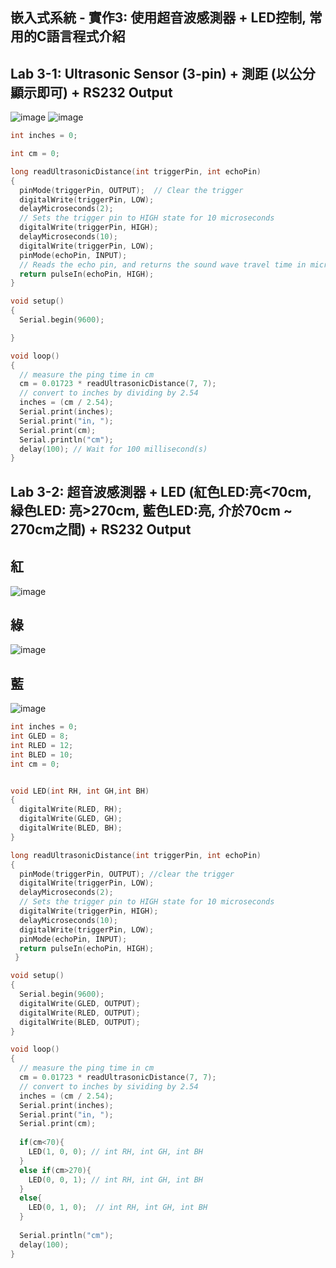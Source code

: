 ## 嵌入式系統 - 實作3: 使用超音波感測器 + LED控制, 常用的C語言程式介紹
## Lab 3-1: Ultrasonic Sensor (3-pin) + 測距 (以公分顯示即可) + RS232 Output
![image](https://user-images.githubusercontent.com/89329295/134792689-f87d567d-7f07-490c-b097-c70bb14a35fb.png)
![image](https://user-images.githubusercontent.com/89329295/134792715-0e3f9eb4-f914-47c9-9c6b-cbfe4fd49008.png)
````c
int inches = 0;

int cm = 0;

long readUltrasonicDistance(int triggerPin, int echoPin)
{
  pinMode(triggerPin, OUTPUT);  // Clear the trigger
  digitalWrite(triggerPin, LOW);
  delayMicroseconds(2);
  // Sets the trigger pin to HIGH state for 10 microseconds
  digitalWrite(triggerPin, HIGH);
  delayMicroseconds(10);
  digitalWrite(triggerPin, LOW);
  pinMode(echoPin, INPUT);
  // Reads the echo pin, and returns the sound wave travel time in microseconds
  return pulseIn(echoPin, HIGH);
}

void setup()
{
  Serial.begin(9600);

}

void loop()
{
  // measure the ping time in cm
  cm = 0.01723 * readUltrasonicDistance(7, 7);
  // convert to inches by dividing by 2.54
  inches = (cm / 2.54);
  Serial.print(inches);
  Serial.print("in, ");
  Serial.print(cm);
  Serial.println("cm");
  delay(100); // Wait for 100 millisecond(s)
}
````
## Lab 3-2: 超音波感測器 + LED (紅色LED:亮<70cm, 緑色LED: 亮>270cm, 藍色LED:亮, 介於70cm ~ 270cm之間) + RS232 Output
## 紅
![image](https://user-images.githubusercontent.com/89329295/134793626-b9cbf106-1735-42e7-8eb0-ef35f5f667b1.png)
## 綠
![image](https://user-images.githubusercontent.com/89329295/134793634-d83faa27-f6af-4bd3-aafa-d6183b8f61b3.png)
## 藍
![image](https://user-images.githubusercontent.com/89329295/134793644-4688e40a-3746-416f-b974-fd311636c03e.png)
````c
int inches = 0;
int GLED = 8;
int RLED = 12;
int BLED = 10;
int cm = 0;


void LED(int RH, int GH,int BH)
{  
  digitalWrite(RLED, RH);
  digitalWrite(GLED, GH);
  digitalWrite(BLED, BH);
}

long readUltrasonicDistance(int triggerPin, int echoPin)
{
  pinMode(triggerPin, OUTPUT); //clear the trigger
  digitalWrite(triggerPin, LOW);
  delayMicroseconds(2);
  // Sets the trigger pin to HIGH state for 10 microseconds
  digitalWrite(triggerPin, HIGH);
  delayMicroseconds(10);
  digitalWrite(triggerPin, LOW);
  pinMode(echoPin, INPUT);
  return pulseIn(echoPin, HIGH);
 }

void setup()
{
  Serial.begin(9600);
  digitalWrite(GLED, OUTPUT);
  digitalWrite(RLED, OUTPUT);
  digitalWrite(BLED, OUTPUT);
}

void loop()
{
  // measure the ping time in cm
  cm = 0.01723 * readUltrasonicDistance(7, 7);
  // convert to inches by sividing by 2.54
  inches = (cm / 2.54);
  Serial.print(inches);
  Serial.print("in, ");
  Serial.print(cm);
  
  if(cm<70){
    LED(1, 0, 0); // int RH, int GH, int BH
  }
  else if(cm>270){
    LED(0, 0, 1); // int RH, int GH, int BH
  }
  else{
    LED(0, 1, 0);  // int RH, int GH, int BH
  }
  
  Serial.println("cm");
  delay(100); 
}
````
